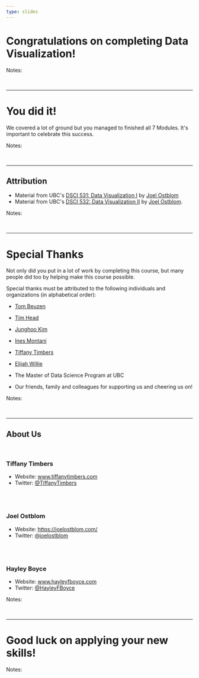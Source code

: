 ```yaml
---
type: slides
---
```


# Congratulations on completing Data Visualization!

Notes: 

<br>

---

# You did it!

We covered a lot of ground but you managed to finished all 7 Modules. It's important to celebrate this success. 


Notes:

<br>

---

## Attribution

- Material from UBC's <a href="https://github.com/UBC-MDS/DSCI_531_viz-1" target="_blank">DSCI 531: Data Visualization I</a> by <a href="https://joelostblom.com/" target="_blank">Joel Ostblom</a>
- Material from UBC's <a href="https://github.com/UBC-MDS/DSCI_532_viz-2" target="_blank">DSCI 532: Data Visualization II</a> by <a href="https://joelostblom.com/" target="_blank">Joel Ostblom</a>.


Notes: 

<br>

---

# Special Thanks 

Not only did you put in a lot of work by completing this course, but many people did too by helping make this course possible. 

Special thanks must be attributed to the following individuals and organizations (in alphabetical order):

- <a href="https://www.tomasbeuzen.com/" target="_blank"> Tom Beuzen</a> 
- <a href="https://betatim.github.io/" target="_blank">Tim Head</a>  
- <a href="https://www.linkedin.com/in/junghoo/" target="_blank">Junghoo Kim</a>
- <a href="https://ines.io/" target="_blank">Ines Montani</a> 
- <a href="https://www.tiffanytimbers.com/" target="_blank"> Tiffany Timbers</a> 
- <a href="https://www.linkedin.com/in/elijah-willie-203845b9/?originalSubdomain=ca" target="_blank">Elijah Willie</a>


- The Master of Data Science Program at UBC
- Our friends, family and colleagues for supporting us and cheering us on!

Notes:

<br>

---

## About Us

<br>

### Tiffany Timbers 

- Website: <a href="https://www.tiffanytimbers.com/" target="_blank">www.tiffanytimbers.com</a> 
- Twitter: <a href="https://twitter.com/TiffanyTimbers" target="_blank">@TiffanyTimbers</a> 
<br>
<br>

### Joel Ostblom 

- Website: <a href="https://joelostblom.com/" target="_blank">https://joelostblom.com/</a> 
- Twitter: <a href="https://twitter.com/joelostblom" target="_blank">@joelostblom</a> 
<br>
<br>

### Hayley Boyce 

- Website: <a href="https://www.hayleyfboyce.com" target="_blank">www.hayleyfboyce.com</a>
- Twitter: <a href="https://twitter.com/hayleyfboyce" target="_blank">@HayleyFBoyce</a> 


Notes: 

<br>

---

# Good luck on applying your new skills!

Notes: 

<br>



